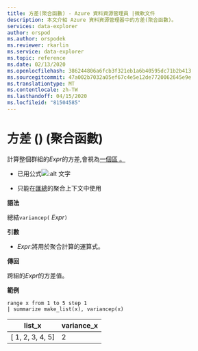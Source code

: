 ```yaml
---
title: 方差(聚合函數) - Azure 資料資源管理員 |微軟文件
description: 本文介紹 Azure 資料資源管理器中的方差(聚合函數)。
services: data-explorer
author: orspod
ms.author: orspodek
ms.reviewer: rkarlin
ms.service: data-explorer
ms.topic: reference
ms.date: 02/13/2020
ms.openlocfilehash: 386244806a6fcb3f321eb1a6b40595dc71b2b413
ms.sourcegitcommit: 47a002b7032a05ef67c4e5e12de7720062645e9e
ms.translationtype: MT
ms.contentlocale: zh-TW
ms.lasthandoff: 04/15/2020
ms.locfileid: "81504585"
---
```

# <a name="variancep-aggregation-function"></a>方差 () (聚合函數)

計算整個群組的*Expr*的方差,會視為[一個區 。](https://en.wikipedia.org/wiki/Statistical_population) 

* 已用公式![:alt 文字](./images/aggregations/variance-population.png "方差-總體")

* 只能在[匯總](summarizeoperator.md)的聚合上下文中使用

**語法**

總結`variancep(` *Expr*`)`

**引數**

* *Expr*:將用於聚合計算的運算式。 

**傳回**

跨組的*Expr*的方差值。
 
**範例**

```kusto
range x from 1 to 5 step 1
| summarize make_list(x), variancep(x) 
```

|list_x|variance_x|
|---|---|
|[ 1, 2, 3, 4, 5]|2|